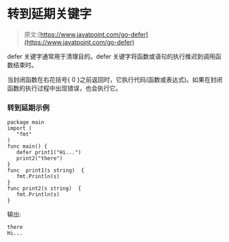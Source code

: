 # 转到延期关键字

> 原文:[https://www.javatpoint.com/go-defer](https://www.javatpoint.com/go-defer)

defer 关键字通常用于清理目的。defer 关键字将函数或语句的执行推迟到调用函数结束时。

当封闭函数在右花括号{ 0 }之前返回时，它执行代码(函数或表达式)。如果在封闭函数的执行过程中出现错误，也会执行它。

### 转到延期示例

```
package main
import (
   "fmt"
)
func main() {
   defer print1("Hi...")
   print2("there")
}
func  print1(s string)  {
   fmt.Println(s)
}
func print2(s string)  {
   fmt.Println(s)
}

```

输出:

```
there
Hi... 

```